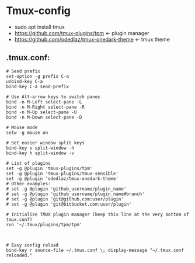 # Tmux-config

* sudo apt install tmux
* https://github.com/tmux-plugins/tpm <- plugin manager
* https://github.com/odedlaz/tmux-onedark-theme <- tmux theme

## .tmux.conf:
```
# Send prefix
set-option -g prefix C-a
unbind-key C-a
bind-key C-a send-prefix

# Use Alt-arrow keys to switch panes
bind -n M-Left select-pane -L
bind -n M-Right select-pane -R
bind -n M-Up select-pane -U
bind -n M-Down select-pane -D

# Mouse mode
setw -g mouse on

# Set easier window split keys
bind-key v split-window -h
bind-key h split-window -v

# List of plugins
set -g @plugin 'tmux-plugins/tpm'
set -g @plugin 'tmux-plugins/tmux-sensible'
set -g @plugin 'odedlaz/tmux-onedark-theme'
# Other examples:
# set -g @plugin 'github_username/plugin_name'
# set -g @plugin 'github_username/plugin_name#branch'
# set -g @plugin 'git@github.com:user/plugin'
# set -g @plugin 'git@bitbucket.com:user/plugin'

# Initialize TMUX plugin manager (keep this line at the very bottom of tmux.conf)
run '~/.tmux/plugins/tpm/tpm'



# Easy config reload
bind-key r source-file ~/.tmux.conf \; display-message "~/.tmux.conf reloaded."
```
